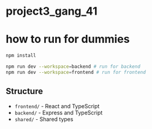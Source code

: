 # project3_gang_41


# how to run for dummies
```bash
npm install

npm run dev --workspace=backend # run for backend
npm run dev --workspace=frontend # run for frontend
```

## Structure
- `frontend/` - React and TypeScript
- `backend/` - Express and TypeScript
- `shared/` - Shared types